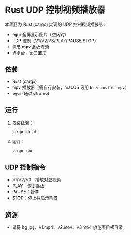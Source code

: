 # Rust UDP 控制视频播放器

本项目为 Rust (cargo) 实现的 UDP 控制视频播放器：
- egui 全屏显示图片（空闲时）
- UDP 控制（V1/V2/V3/PLAY/PAUSE/STOP）
- 调用 mpv 播放视频
- 跨平台，窗口置顶

## 依赖
- Rust (cargo)
- mpv 播放器（需自行安装，macOS 可用 `brew install mpv`）
- egui (通过 eframe)

## 运行
1. 安装依赖：
   ```sh
   cargo build
   ```
2. 运行：
   ```sh
   cargo run
   ```

## UDP 控制指令
- V1/V2/V3：播放对应视频
- PLAY：恢复播放
- PAUSE：暂停
- STOP：停止并显示背景

## 资源
- 请将 bg.jpg、v1.mp4、v2.mov、v3.mp4 放在项目根目录。
